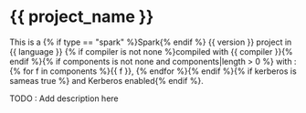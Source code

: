 # {{ project_name }}

This is a {% if type == "spark" %}Spark{% endif %} {{ version }} project in {{ language }} {% if compiler is not none %}compiled with {{ compiler }}{% endif %}{% if components is not none and components|length > 0 %} with : {% for f in components %}{{ f }}, {% endfor %}{% endif %}{% if kerberos is sameas true %} and Kerberos enabled{% endif %}.


TODO : Add description here



